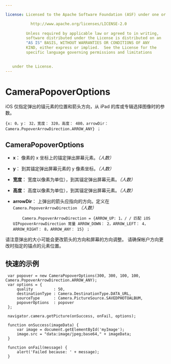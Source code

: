 ```yaml
---

license: Licensed to the Apache Software Foundation (ASF) under one or more contributor license agreements. See the NOTICE file distributed with this work for additional information regarding copyright ownership. The ASF licenses this file to you under the Apache License, Version 2.0 (the "License"); you may not use this file except in compliance with the License. You may obtain a copy of the License at

           http://www.apache.org/licenses/LICENSE-2.0
    
         Unless required by applicable law or agreed to in writing,
         software distributed under the License is distributed on an
         "AS IS" BASIS, WITHOUT WARRANTIES OR CONDITIONS OF ANY
         KIND, either express or implied.  See the License for the
         specific language governing permissions and limitations
    

   under the License.
---
```


# CameraPopoverOptions

iOS 仅指定弹出的锚元素的位置和箭头方向，从 iPad 的库或专辑选择图像时的参数。

    {x: 0，y： 32，宽度： 320，高度： 480，arrowDir： Camera.PopoverArrowDirection.ARROW_ANY} ；
    

## CameraPopoverOptions

*   **x**： 像素的 x 坐标上的锚定弹出屏幕元素。*（人数）*

*   **y**： 到其锚定弹出屏幕元素的 y 像素坐标。*（人数）*

*   **宽度**： 宽度以像素为单位），到其锚定弹出屏幕元素。*（人数）*

*   **高度**： 高度以像素为单位），到其锚定弹出屏幕元素。*（人数）*

*   **arrowDir**： 上弹出的箭头应指向的方向。定义在 `Camera.PopoverArrowDirection` *（人数）* 
    
            Camera.PopoverArrowDirection = {ARROW_UP: 1，/ / 匹配 iOS UIPopoverArrowDirection 常量 ARROW_DOWN： 2，ARROW_LEFT： 4，ARROW_RIGHT： 8，ARROW_ANY： 15} ；
        

请注意弹出的大小可能会更改箭头的方向和屏幕的方向调整。 请确保帐户方向更改时指定的锚点的元素位置。

## 快速的示例

     var popover = new CameraPopoverOptions(300, 300, 100, 100, Camera.PopoverArrowDirection.ARROW_ANY);
     var options = {
         quality         : 50,
         destinationType : Camera.DestinationType.DATA_URL,
         sourceType      : Camera.PictureSource.SAVEDPHOTOALBUM,
         popoverOptions  : popover
     };
    
     navigator.camera.getPicture(onSuccess, onFail, options);
    
     function onSuccess(imageData) {
         var image = document.getElementById('myImage');
         image.src = "data:image/jpeg;base64," + imageData;
     }
    
     function onFail(message) {
         alert('Failed because: ' + message);
     }